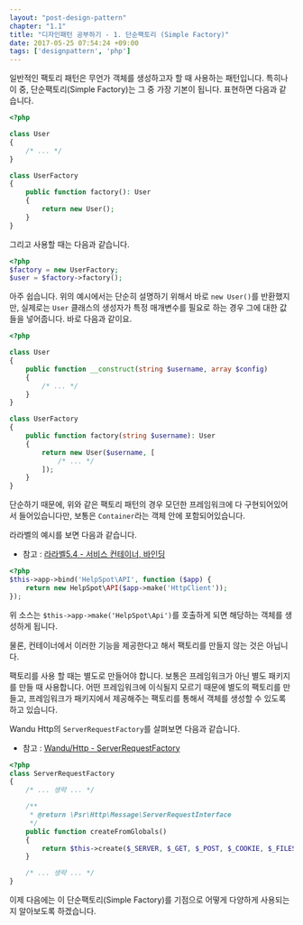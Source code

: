 ```yaml
---
layout: "post-design-pattern"
chapter: "1.1"
title: "디자인패턴 공부하기 - 1. 단순팩토리 (Simple Factory)"
date: 2017-05-25 07:54:24 +09:00
tags: ['designpattern', 'php']
---
```


일반적인 팩토리 패턴은 무언가 객체를 생성하고자 할 때 사용하는 패턴입니다. 특히나 이 중, 단순팩토리(Simple Factory)는 그 중 가장 기본이 됩니다. 표현하면 다음과 같습니다.

```php
<?php

class User
{
    /* ... */
}

class UserFactory
{
    public function factory(): User
    {
        return new User();
    }
}
```

그리고 사용할 때는 다음과 같습니다.

```php
<?php
$factory = new UserFactory;
$user = $factory->factory();
```

아주 쉽습니다. 위의 예시에서는 단순히 설명하기 위해서 바로 `new User()`를 반환했지만, 실제로는 `User` 클래스의 생성자가 특정 매개변수를 필요로 하는 경우 그에 대한 값들을 넣어줍니다. 바로 다음과 같이요.

```php
<?php

class User
{
    public function __construct(string $username, array $config)
    {
        /* ... */
    }
}

class UserFactory
{
    public function factory(string $username): User
    {
        return new User($username, [
            /* ... */
        ]);
    }
}
```

단순하기 때문에, 위와 같은 팩토리 패턴의 경우 모던한 프레임워크에 다 구현되어있어서 들어있습니다만, 보통은 `Container`라는 객체 안에 포함되어있습니다.

라라벨의 예시를 보면 다음과 같습니다.

- 참고 : [라라벨5.4 - 서비스 컨테이너, 바인딩](https://laravel.kr/docs/5.4/container#binding)

```php
<?php
$this->app->bind('HelpSpot\API', function ($app) {
    return new HelpSpot\API($app->make('HttpClient'));
});
```

위 소스는 `$this->app->make('HelpSpot\Api')`를 호출하게 되면 해당하는 객체를 생성하게 됩니다.

물론, 컨테이너에서 이러한 기능을 제공한다고 해서 팩토리를 만들지 않는 것은 아닙니다.

팩토리를 사용 할 때는 별도로 만들어야 합니다. 보통은 프레임워크가 아닌 별도 패키지를 만들 때 사용합니다. 어떤 프레임워크에 이식될지 모르기 때문에 별도의 팩토리를 만들고, 프레임워크가 패키지에서 제공해주는 팩토리를 통해서 객체를 생성할 수 있도록 하고 있습니다.

Wandu Http의 `ServerRequestFactory`를 살펴보면 다음과 같습니다.

- 참고 : [Wandu/Http - ServerRequestFactory](https://github.com/Wandu/Http/blob/24d37e1277d18cc1f2994f329634a4a5b174cfe1/Factory/ServerRequestFactory.php)

```php
<?php
class ServerRequestFactory
{
    /* ... 생략 ... */

    /**
     * @return \Psr\Http\Message\ServerRequestInterface
     */
    public function createFromGlobals()
    {
        return $this->create($_SERVER, $_GET, $_POST, $_COOKIE, $_FILES, new PhpInputStream());
    }

    /* ... 생략 ... */
}
```

이제 다음에는 이 단순팩토리(Simple Factory)를 기점으로 어떻게 다양하게 사용되는지 알아보도록 하겠습니다.
